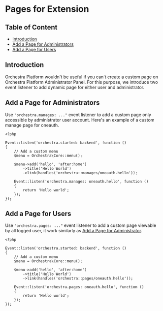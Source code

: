 # Pages for Extension

## Table of Content

* [Introduction](#introduction)
* [Add a Page for Administrators](#manage)
* [Add a Page for Users](#page)

<a name="introduction"></a>
## Introduction

Orchestra Platform wouldn't be useful if you can't create a custom page on Orchestra Platform Administrator Panel. For this purpose, we introduce two event listener to add dynamic page for either user and administrator.

<a name="manage"></a>
## Add a Page for Administrators

Use `"orchestra.manages: ..."` event listener to add a custom page only accessible by administrator user account. Here's an example of a custom manage page for oneauth.

	<?php

	Event::listen('orchestra.started: backend', function ()
	{
		// Add a custom menu
		$menu = Orchestra\Core::menu();

		$menu->add('hello', 'after:home')
			->title('Hello World')
			->link(handles('orchestra::manages/oneauth.hello'));

		Event::listen('orchestra.manages: oneauth.hello', function ()
		{
			return 'Hello world';
		});
	});

<a name="page"></a>
## Add a Page for Users

Use `"orchestra.pages: ..."` event listener to add a custom page viewable by all logged user, it work similarly as [Add a Page for Administrator](#manage).

	<?php

	Event::listen('orchestra.started: backend', function ()
	{
		// Add a custom menu
		$menu = Orchestra\Core::menu();

		$menu->add('hello', 'after:home')
			->title('Hello World')
			->link(handles('orchestra::pages/oneauth.hello'));

		Event::listen('orchestra.pages: oneauth.hello', function ()
		{
			return 'Hello world';
		});
	});
